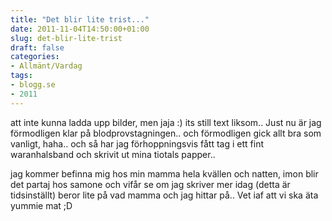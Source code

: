 ```yaml
---
title: "Det blir lite trist..."
date: 2011-11-04T14:50:00+01:00
slug: det-blir-lite-trist
draft: false
categories:
- Allmänt/Vardag
tags:
- blogg.se
- 2011
---
```

att inte kunna ladda upp bilder, men jaja :) its still text liksom.. Just nu är jag förmodligen klar på blodprovstagningen.. och förmodligen gick allt bra som vanligt, haha.. och så har jag förhoppningsvis fått tag i ett fint waranhalsband och skrivit ut mina tiotals papper..  
  
jag kommer befinna mig hos min mamma hela kvällen och natten, imon blir det partaj hos samone och vifår se om jag skriver mer idag (detta är tidsinställt) beror lite på vad mamma och jag hittar på.. Vet iaf att vi ska äta yummie mat ;D